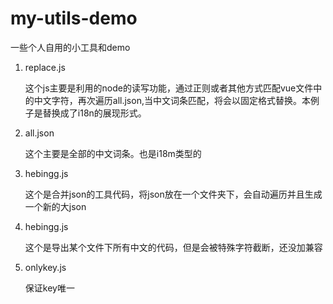 <!--
 * @Author: wangfan fan.wang@uhomes.com
 * @Date: 2023-05-29 15:20:22
 * @LastEditors: wangfan fan.wang@uhomes.com
 * @LastEditTime: 2023-05-30 18:26:40
 * @FilePath: /my-utils-demo/README.md
 * @Description: 这是默认设置,请设置`customMade`, 打开koroFileHeader查看配置 进行设置: https://github.com/OBKoro1/koro1FileHeader/wiki/%E9%85%8D%E7%BD%AE
-->
# my-utils-demo
一些个人自用的小工具和demo

1. replace.js

   这个js主要是利用的node的读写功能，通过正则或者其他方式匹配vue文件中的中文字符，再次遍历all.json,当中文词条匹配，将会以固定格式替换。本例子是替换成了i18n的展现形式。

2. all.json 

   这个主要是全部的中文词条。也是i18m类型的

3. hebingg.js

   这个是合并json的工具代码，将json放在一个文件夹下，会自动遍历并且生成一个新的大json

4. hebingg.js

   这个是导出某个文件下所有中文的代码，但是会被特殊字符截断，还没加兼容

5. onlykey.js

   保证key唯一

